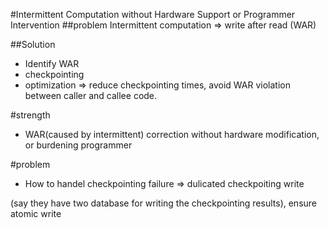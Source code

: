 #Intermittent Computation without Hardware Support or Programmer Intervention 
##problem
Intermittent computation => write after read (WAR)

##Solution
* Identify WAR
* checkpointing
* optimization => reduce checkpointing times, avoid WAR violation between caller and callee code.

#strength
* WAR(caused by intermittent) correction without hardware modification, or burdening programmer

#problem
* How to handel checkpointing failure => dulicated checkpoiting write 

(say they have two database for writing the checkpointing results), ensure atomic write
